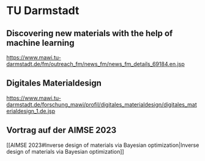 
# TU Darmstadt

## Discovering new materials with the help of machine learning
https://www.mawi.tu-darmstadt.de/fm/outreach_fm/news_fm/news_fm_details_69184.en.jsp

## Digitales Materialdesign
https://www.mawi.tu-darmstadt.de/forschung_mawi/profil/digitales_materialdesign/digitales_materialdesign_1.de.jsp

## Vortrag auf der AIMSE 2023
[[AIMSE 2023#Inverse design of materials via Bayesian optimization|Inverse design of materials via Bayesian optimization]]

